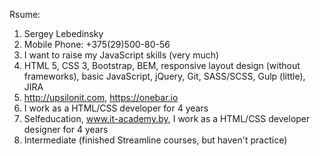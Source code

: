 Rsume:

1. Sergey Lebedinsky
2. Mobile Phone: +375(29)500-80-56
3. I want to raise my JavaScript skills (very much)
4. HTML 5, CSS 3, Bootstrap, BEM, responsive layout design (without frameworks), basic JavaScript, jQuery, Git, SASS/SCSS, Gulp (little), JIRA
5. http://upsilonit.com, https://onebar.io
6. I work as a HTML/CSS developer for 4 years
7. Selfeducation, www.it-academy.by, I work as a HTML/CSS developer designer for 4 years
8. Intermediate (finished Streamline courses, but haven't practice)